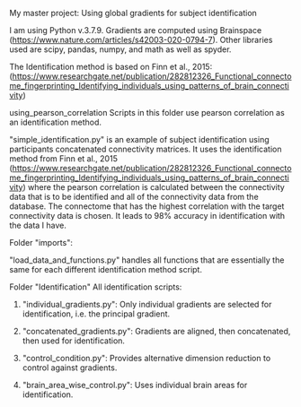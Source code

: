 My master project: 
Using global gradients for subject identification

I am using Python v.3.7.9. Gradients are computed using Brainspace
(https://www.nature.com/articles/s42003-020-0794-7).
Other libraries used are scipy, pandas, numpy, and math as well as spyder.

The Identification method is based on Finn et al., 2015:
(https://www.researchgate.net/publication/282812326_Functional_connectome_fingerprinting_Identifying_individuals_using_patterns_of_brain_connectivity) 

using_pearson_correlation
Scripts in this folder use pearson correlation as an identification method.

"simple_identification.py" is an example of subject identification using 
participants concatenated connectivity matrices. It uses the identification 
method from Finn et al., 2015 
(https://www.researchgate.net/publication/282812326_Functional_connectome_fingerprinting_Identifying_individuals_using_patterns_of_brain_connectivity) 
where the pearson correlation is calculated between the connectivity data that 
is to be identified and all of the connectivity data from the database.
The connectome that has the highest correlation with the target connectivity data is chosen.
It leads to 98% accuracy in identification with the data I have.

Folder "imports":

"load_data_and_functions.py" handles all functions that are essentially the same 
for each different identification method script.


Folder "Identification"
All identification scripts:

1. "individual_gradients.py": Only individual gradients are selected for 
identification, i.e. the principal gradient. 

2. "concatenated_gradients.py": Gradients are aligned, then concatenated, then 
used for identification.

3. "control_condition.py": Provides alternative dimension reduction to control
against gradients.

4. "brain_area_wise_control.py": Uses individual brain areas for identification.